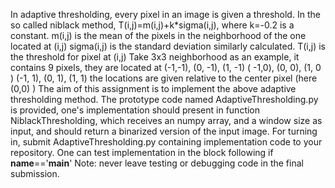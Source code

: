 In adaptive thresholding, every pixel in an image is given a threshold. 
In the so called niblack method, T(i,j)=m(i,j)+k*sigma(i,j), where
k=-0.2 is a constant.
m(i,j) is the mean of the pixels in the neighborhood of the one located at (i,j)
sigma(i,j) is the standard deviation similarly calculated.
T(i,j) is the threshold for pixel at (i,j)
Take 3x3 neighborhood as an example, it contains 9 pixels, 
they are located at (-1,-1), (0, -1), (1, -1)
			        ( -1,0), (0, 0), (1, 0 )
					(-1, 1), (0, 1), (1, 1)
the locations are given relative to the center pixel (here (0,0) )
The aim of this assignment is to implement the above adaptive thresholding method.
The prototype code named AdaptiveThresholding.py is provided, one's implementation should
present in function NiblackThresholding, which receives an numpy array, and a window size as input, and should
return a binarized version of the input image.
For turning in, submit AdaptiveThresholding.py containing implementation code to your repository.
One can test implementation in the block following if __name__=='__main__'
Note: never leave testing or debugging code in the final submission.

    
